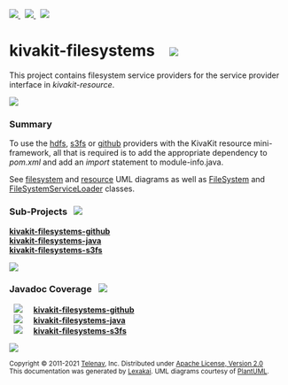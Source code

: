 [//]: # (start-user-text)

<a href="https://www.kivakit.org">
<img src="https://telenav.github.io/telenav-assets/images/icons/web-32.png" srcset="https://telenav.github.io/telenav-assets/images/icons/web-32-2x.png 2x"/>
</a>
&nbsp;
<a href="https://twitter.com/openkivakit">
<img src="https://telenav.github.io/telenav-assets/images/logos/twitter/twitter-32.png" srcset="https://telenav.github.io/telenav-assets/images/logos/twitter/twitter-32-2x.png 2x"/>
</a>
&nbsp;
<a href="https://kivakit.zulipchat.com">
<img src="https://telenav.github.io/telenav-assets/images/logos/zulip/zulip-32.png" srcset="https://telenav.github.io/telenav-assets/images/logos/zulip/zulip-32-2x.png 2x"/>
</a>

[//]: # (end-user-text)

# kivakit-filesystems &nbsp;&nbsp; <img src="https://telenav.github.io/telenav-assets/images/icons/folder-32.png" srcset="https://telenav.github.io/telenav-assets/images/icons/folder-32-2x.png 2x"/>

This project contains filesystem service providers for the service provider interface in *kivakit-resource*.

<img src="https://telenav.github.io/telenav-assets/images/separators/horizontal-line-512.png" srcset="https://telenav.github.io/telenav-assets/images/separators/horizontal-line-512-2x.png 2x"/>

[//]: # (start-user-text)

### Summary <a name = "summary"></a>

To use the [hdfs](hdfs/README.md), [s3fs](s3fs/README.md) or [github](github/README.md) providers with the KivaKit resource mini-framework, all that is required is to add the appropriate dependency to *pom.xml* and add an *import* statement to module-info.java.

See [filesystem](https://github.com/Telenav/kivakit/blob/release/current/kivakit/resource/documentation/diagrams/com.telenav.kivakit.filesystem.spi.svg)
and [resource](https://github.com/Telenav/kivakit/blob/release/current/kivakit/resource/documentation/diagrams/com.telenav.kivakit.resource.svg)
UML diagrams as well as  [FileSystem](https://telenav.github.io/kivakit/javadoc/kivakit.resource/com/telenav/kivakit/filesystem/spi/FileSystemService.html)
and [FileSystemServiceLoader](https://telenav.github.io/kivakit/javadoc/kivakit.resource/com/telenav/kivakit/filesystem/loader/FileSystemServiceLoader.html)
classes.

[//]: # (end-user-text)

### Sub-Projects <a name = "projects"></a> &nbsp; <img src="https://telenav.github.io/telenav-assets/images/icons/diagram-32.png" srcset="https://telenav.github.io/telenav-assets/images/icons/diagram-32-2x.png 2x"/>

[**kivakit-filesystems-github**](github/README.md)  
[**kivakit-filesystems-java**](java/README.md)  
[**kivakit-filesystems-s3fs**](s3fs/README.md)  

<img src="https://telenav.github.io/telenav-assets/images/separators/horizontal-line-128.png" srcset="https://telenav.github.io/telenav-assets/images/separators/horizontal-line-128-2x.png 2x"/>

### Javadoc Coverage <a name = "javadoc-coverage"></a> &nbsp; <img src="https://telenav.github.io/telenav-assets/images/icons/bargraph-24.png" srcset="https://telenav.github.io/telenav-assets/images/icons/bargraph-24-2x.png 2x"/>

&nbsp; <img src="https://telenav.github.io/telenav-assets/images/meters/meter-70-96.png" srcset="https://telenav.github.io/telenav-assets/images/meters/meter-70-96-2x.png 2x"/>
 &nbsp; &nbsp; [**kivakit-filesystems-github**](github/README.md)  
&nbsp; <img src="https://telenav.github.io/telenav-assets/images/meters/meter-70-96.png" srcset="https://telenav.github.io/telenav-assets/images/meters/meter-70-96-2x.png 2x"/>
 &nbsp; &nbsp; [**kivakit-filesystems-java**](java/README.md)  
&nbsp; <img src="https://telenav.github.io/telenav-assets/images/meters/meter-80-96.png" srcset="https://telenav.github.io/telenav-assets/images/meters/meter-80-96-2x.png 2x"/>
 &nbsp; &nbsp; [**kivakit-filesystems-s3fs**](s3fs/README.md)

[//]: # (start-user-text)



[//]: # (end-user-text)

<img src="https://telenav.github.io/telenav-assets/images/separators/horizontal-line-512.png" srcset="https://telenav.github.io/telenav-assets/images/separators/horizontal-line-512-2x.png 2x"/>

<sub>Copyright &#169; 2011-2021 [Telenav](https://telenav.com), Inc. Distributed under [Apache License, Version 2.0](LICENSE)</sub>  
<sub>This documentation was generated by [Lexakai](https://www.lexakai.org). UML diagrams courtesy of [PlantUML](https://plantuml.com).</sub>
